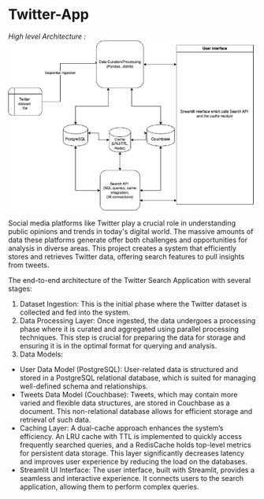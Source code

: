 # Twitter-App

*High level Architecture :*
![Architecture](./assets/dbms_finals.png)

Social media platforms like Twitter play a crucial role in understanding public opinions and trends in today's digital world. The massive amounts of data these platforms generate offer both challenges and opportunities for analysis in diverse areas. This project creates a system that efficiently stores and retrieves Twitter data, offering search features to pull insights from tweets. 

The end-to-end architecture of the Twitter Search Application with several stages:
1. Dataset Ingestion: This is the initial phase where the Twitter dataset is collected and fed into the system.
2. Data Processing Layer: Once ingested, the data undergoes a processing phase where it is curated and aggregated using parallel processing techniques. This step is crucial for preparing the data for storage and ensuring it is in the optimal format for querying and analysis.
3. Data Models:
- User Data Model (PostgreSQL): User-related data is structured and stored in a PostgreSQL relational database, which is suited for managing well-defined schema and relationships.
- Tweets Data Model (Couchbase): Tweets, which may contain more varied and flexible data structures, are stored in Couchbase as a document. This non-relational database allows for efficient storage and retrieval of such data.
- Caching Layer: A dual-cache approach enhances the system’s efficiency. An LRU cache with TTL is implemented to quickly access frequently searched queries, and a RedisCache holds top-level metrics for persistent data storage. This layer significantly decreases latency and improves user experience by reducing the load on the databases.
- Streamlit UI Interface: The user interface, built with Streamlit, provides a seamless and interactive experience. It connects users to the search application, allowing them to perform complex queries.
